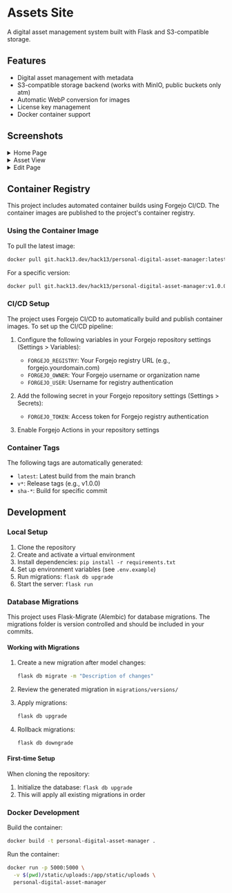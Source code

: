 # Assets Site

A digital asset management system built with Flask and S3-compatible storage.

## Features

- Digital asset management with metadata
- S3-compatible storage backend (works with MinIO, public buckets only atm)
- Automatic WebP conversion for images
- License key management
- Docker container support

## Screenshots
<details>
  <summary>Home Page</summary>
  <p>
    ![assets view](repo-images/list-of-assets.webp)
  </p>
</details>
<details>
  <summary>Asset View</summary>
  <p>
    ![asset view](repo-images/asset-view.webp)
  </p>
</details>
<details>
  <summary>Edit Page</summary>
  <p>
    ![edit view](repo-images/edit-view.webp)
  </p>
</details>

## Container Registry

This project includes automated container builds using Forgejo CI/CD. The container images are published to the project's container registry.

### Using the Container Image

To pull the latest image:

```bash
docker pull git.hack13.dev/hack13/personal-digital-asset-manager:latest
```

For a specific version:

```bash
docker pull git.hack13.dev/hack13/personal-digital-asset-manager:v1.0.0
```

### CI/CD Setup

The project uses Forgejo CI/CD to automatically build and publish container images. To set up the CI/CD pipeline:

1. Configure the following variables in your Forgejo repository settings (Settings > Variables):
   - `FORGEJO_REGISTRY`: Your Forgejo registry URL (e.g., forgejo.yourdomain.com)
   - `FORGEJO_OWNER`: Your Forgejo username or organization name
   - `FORGEJO_USER`: Username for registry authentication

2. Add the following secret in your Forgejo repository settings (Settings > Secrets):
   - `FORGEJO_TOKEN`: Access token for Forgejo registry authentication

3. Enable Forgejo Actions in your repository settings

### Container Tags

The following tags are automatically generated:
- `latest`: Latest build from the main branch
- `v*`: Release tags (e.g., v1.0.0)
- `sha-*`: Build for specific commit

## Development

### Local Setup

1. Clone the repository
2. Create and activate a virtual environment
3. Install dependencies: `pip install -r requirements.txt`
4. Set up environment variables (see `.env.example`)
5. Run migrations: `flask db upgrade`
6. Start the server: `flask run`

### Database Migrations

This project uses Flask-Migrate (Alembic) for database migrations. The migrations folder is version controlled and should be included in your commits.

#### Working with Migrations

1. Create a new migration after model changes:
   ```bash
   flask db migrate -m "Description of changes"
   ```

2. Review the generated migration in `migrations/versions/`

3. Apply migrations:
   ```bash
   flask db upgrade
   ```

4. Rollback migrations:
   ```bash
   flask db downgrade
   ```

#### First-time Setup

When cloning the repository:
1. Initialize the database: `flask db upgrade`
2. This will apply all existing migrations in order

### Docker Development

Build the container:
```bash
docker build -t personal-digital-asset-manager .
```

Run the container:
```bash
docker run -p 5000:5000 \
  -v $(pwd)/static/uploads:/app/static/uploads \
  personal-digital-asset-manager
```